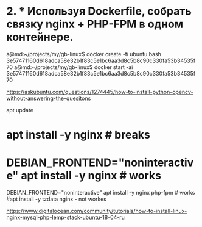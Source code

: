 # 2. * Используя Dockerfile, собрать связку nginx + PHP-FPM в одном контейнере.
a@md:~/projects/my/gb-linux$ docker create -ti ubuntu bash
3e57471160d618adca58e32b1f83c5e1bc6aa3d8c5b8c90c330fa53b34535f70
a@md:~/projects/my/gb-linux$ docker start -ai 3e57471160d618adca58e32b1f83c5e1bc6aa3d8c5b8c90c330fa53b34535f70

https://askubuntu.com/questions/1274445/how-to-install-python-opencv-without-answering-the-quesitons

apt update
# apt install -y nginx # breaks
# DEBIAN_FRONTEND="noninteractive" apt install -y nginx # works
DEBIAN_FRONTEND="noninteractive" apt install -y nginx php-fpm # works
#apt install -y tzdata nginx - not workes

https://www.digitalocean.com/community/tutorials/how-to-install-linux-nginx-mysql-php-lemp-stack-ubuntu-18-04-ru